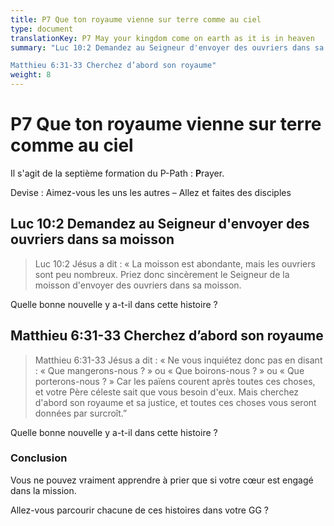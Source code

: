```yaml
---
title: P7 Que ton royaume vienne sur terre comme au ciel
type: document
translationKey: P7 May your kingdom come on earth as it is in heaven
summary: "Luc 10:2 Demandez au Seigneur d'envoyer des ouvriers dans sa moisson	

Matthieu 6:31-33 Cherchez d’abord son royaume"
weight: 8
---
```

# P7 Que ton royaume vienne sur terre comme au ciel

Il s'agit de la septième formation du P-Path : **P**rayer.

Devise : Aimez-vous les uns les autres – Allez et faites des disciples

## Luc 10:2 Demandez au Seigneur d'envoyer des ouvriers dans sa moisson

>   Luc 10:2 Jésus a dit : « La moisson est abondante, mais les ouvriers sont peu nombreux. Priez donc sincèrement le Seigneur de la moisson d'envoyer des ouvriers dans sa moisson.

Quelle bonne nouvelle y a-t-il dans cette histoire ?

## Matthieu 6:31-33 Cherchez d’abord son royaume

>   Matthieu 6:31-33 Jésus a dit : « Ne vous inquiétez donc pas en disant : « Que mangerons-nous ? » ou « Que boirons-nous ? » ou « Que porterons-nous ? » Car les païens courent après toutes ces choses, et votre Père céleste sait que vous besoin d'eux. Mais cherchez d'abord son royaume et sa justice, et toutes ces choses vous seront données par surcroît.”

Quelle bonne nouvelle y a-t-il dans cette histoire ?

### Conclusion

Vous ne pouvez vraiment apprendre à prier que si votre cœur est engagé dans la mission.

Allez-vous parcourir chacune de ces histoires dans votre GG ?

